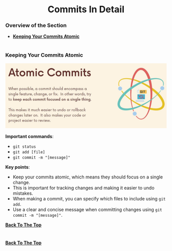 <h1 align="center">Commits In Detail</h1>

### Overview of the Section
* **[Keeping Your Commits Atomic](#atomic)**


#
### <a name="Atomic">Keeping Your Commits Atomic</a>

![Atomic](https://github.com/tsokac2/-_-_Git_and_GitHub_CheatSheet/blob/main/src/11.JPG)

**Important commands**:

- ``git status``
- ``git add [file]``
- ``git commit -m "[message]"``

**Key points**:

- Keep your commits atomic, which means they should focus on a single change.
- This is important for tracking changes and making it easier to undo mistakes.
- When making a commit, you can specify which files to include using ``git add``.
- Use a clear and concise message when committing changes using ``git commit -m "[message]"``.

**[Back To The Top](#Overview-of-the-Section)**
#



**[Back To The Top](#Overview-of-the-Section)**
#